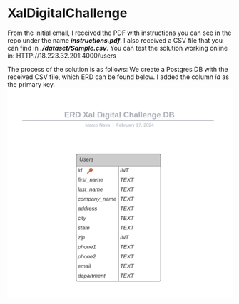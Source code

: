# XalDigitalChallenge
From the initial email, I received the PDF with instructions you can see in the repo under the name ***instructions.pdf***. I also received a CSV file that you can find in ***./dataset/Sample.csv***.
You can test the solution working online in:
  HTTP://18.223.32.201:4000/users

The process of the solution is as follows:
We create a Postgres DB with the received CSV file, which ERD can be found below. I added the column *id* as the primary key.
![Alt text](/img/ERD.png)

